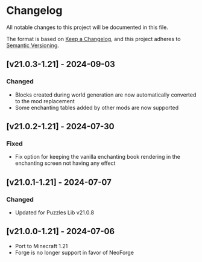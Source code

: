# Changelog
All notable changes to this project will be documented in this file.

The format is based on [Keep a Changelog](https://keepachangelog.com/en/1.0.0/),
and this project adheres to [Semantic Versioning](https://semver.org/spec/v2.0.0.html).

## [v21.0.3-1.21] - 2024-09-03
### Changed
- Blocks created during world generation are now automatically converted to the mod replacement
- Some enchanting tables added by other mods are now supported

## [v21.0.2-1.21] - 2024-07-30
### Fixed
- Fix option for keeping the vanilla enchanting book rendering in the enchanting screen not having any effect

## [v21.0.1-1.21] - 2024-07-07
### Changed
- Updated for Puzzles Lib v21.0.8

## [v21.0.0-1.21] - 2024-07-06
- Port to Minecraft 1.21
- Forge is no longer support in favor of NeoForge
